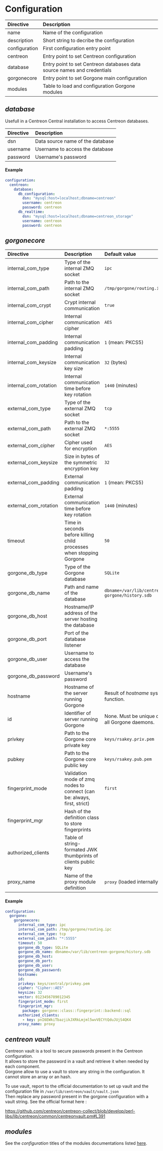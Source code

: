 # Configuration

| Directive     | Description                                                             |
| :------------ | :---------------------------------------------------------------------- |
| name          | Name of the configuration                                               |
| description   | Short string to decribe the configuration                               |
| configuration | First configuration entry point                                         |
| centreon      | Entry point to set Centreon configuration                               |
| database      | Entry point to set Centreon databases data source names and credentials |
| gorgonecore   | Entry point to set Gorgone main configuration                           |
| modules       | Table to load and configuration Gorgone modules                         |

## *database*

Usefull in a Centreon Central installation to access Centreon databases.

| Directive | Description                      |
| :-------- | :------------------------------- |
| dsn       | Data source name of the database |
| username  | Username to access the database  |
| password  | Username's password              |

#### Example

```yaml
configuration:
  centreon:
    database:
      db_configuration:
        dsn: "mysql:host=localhost;dbname=centreon"
        username: centreon
        password: centreon
      db_realtime:
        dsn: "mysql:host=localhost;dbname=centreon_storage"
        username: centreon
        password: centreon
```

## *gorgonecore*

| Directive             | Description                                                             | Default value                                  |
| :-------------------- | :---------------------------------------------------------------------- | :--------------------------------------------- |
| internal_com_type     | Type of the internal ZMQ socket                                         | `ipc`                                          |
| internal_com_path     | Path to the internal ZMQ socket                                         | `/tmp/gorgone/routing.ipc`                     |
| internal_com_crypt    | Crypt internal communication                                            | `true`                                         |
| internal_com_cipher   | Internal communication cipher                                           | `AES`                                          |
| internal_com_padding  | Internal communication padding                                          | `1` (mean: PKCS5)                              |
| internal_com_keysize  | Internal communication key size                                         | `32` (bytes)                                   |
| internal_com_rotation | Internal communication time before key rotation                         | `1440` (minutes)                               |
| external_com_type     | Type of the external ZMQ socket                                         | `tcp`                                          |
| external_com_path     | Path to the external ZMQ socket                                         | `*:5555`                                       |
| external_com_cipher   | Cipher used for encryption                                              | `AES`                                          |
| external_com_keysize  | Size in bytes of the symmetric encryption key                           | `32`                                           |
| external_com_padding  | External communication padding                                          | `1` (mean: PKCS5)                              |
| external_com_rotation | External communication time before key rotation                         | `1440` (minutes)                               |
| timeout               | Time in seconds before killing child processes when stopping Gorgone    | `50`                                           |
| gorgone_db_type       | Type of the Gorgone database                                            | `SQLite`                                       |
| gorgone_db_name       | Path and name of the database                                           | `dbname=/var/lib/centreon-gorgone/history.sdb` |
| gorgone_db_host       | Hostname/IP address of the server hosting the database                  |                                                |
| gorgone_db_port       | Port of the database listener                                           |                                                |
| gorgone_db_user       | Username to access the database                                         |                                                |
| gorgone_db_password   | Username's password                                                     |                                                |
| hostname              | Hostname of the server running Gorgone                                  | Result of *hostname* system function.          |
| id                    | Identifier of server running Gorgone                                    | None. Must be unique over all Gorgone daemons. |
| privkey               | Path to the Gorgone core private key                                    | `keys/rsakey.priv.pem`                         |
| pubkey                | Path to the Gorgone core public key                                     | `keys/rsakey.pub.pem`                          |
| fingerprint_mode      | Validation mode of zmq nodes to connect (can be: always, first, strict) | `first`                                        |
| fingerprint_mgr       | Hash of the definition class to store fingerprints                      |                                                |
| authorized_clients    | Table of string-formated JWK thumbprints of clients public key          |                                                |
| proxy_name            | Name of the proxy module definition                                     | `proxy` (loaded internally)                    |

#### Example

```yaml
configuration:
  gorgone:
    gorgonecore:
      internal_com_type: ipc
      internal_com_path: /tmp/gorgone/routing.ipc
      external_com_type: tcp
      external_com_path: "*:5555"
      timeout: 50
      gorgone_db_type: SQLite
      gorgone_db_name: dbname=/var/lib/centreon-gorgone/history.sdb
      gorgone_db_host:
      gorgone_db_port:
      gorgone_db_user:
      gorgone_db_password:
      hostname:
      id:
      privkey: keys/central/privkey.pem
      cipher: "Cipher::AES"
      keysize: 32
      vector: 0123456789012345
      fingerprint_mode: first
      fingerprint_mgr:
        package: gorgone::class::fingerprint::backend::sql
      authorized_clients:
        - key: pnI6EWkiTbazjikJXRkLmjml5wvVECYtQduJUjS4QK4
      proxy_name: proxy
```

## *centreon vault*

Centreon vault is a tool to secure passwords present in the Centreon configuration.\
It allows to store the password in a vault and retrieve it when needed by each component.\
Gorgone allow to use a vault to store any string in the configuration. It cannot store an array or an hash.

To use vault, report to the official documentation to set up vault and the configuration file in `/var/lib/centreon/vault/vault.json`\
Then replace any password present in the gorgone configuration with a vault string. See the official format here : 

https://github.com/centreon/centreon-collect/blob/develop/perl-libs/lib/centreon/common/centreonvault.pm#L391

## *modules*

See the *configuration* titles of the modules documentations listed [here](../docs/modules.md).
